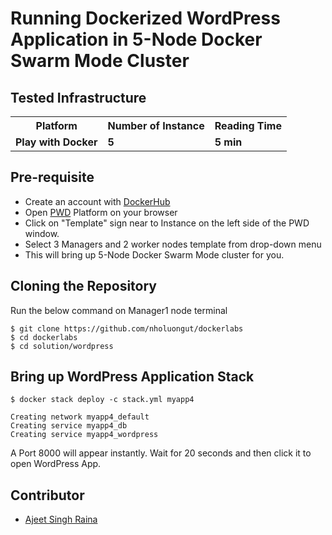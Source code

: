 # Running Dockerized WordPress Application in 5-Node Docker Swarm Mode Cluster


## Tested Infrastructure

<table class="tg">
  <tr>
    <th class="tg-yw4l"><b>Platform</b></th>
    <th class="tg-yw4l"><b>Number of Instance</b></th>
    <th class="tg-yw4l"><b>Reading Time</b></th>
    
  </tr>
  <tr>
    <td class="tg-yw4l"><b> Play with Docker</b></td>
    <td class="tg-yw4l"><b>5</b></td>
    <td class="tg-yw4l"><b>5 min</b></td>
    
  </tr>
  
</table>

## Pre-requisite

- Create an account with [DockerHub](https://hub.docker.com)
- Open [PWD](https://labs.play-with-docker.com/) Platform on your browser 
- Click on "Template" sign near to Instance on the left side of the PWD window.
- Select 3 Managers and 2 worker nodes template from drop-down menu
- This will bring up 5-Node Docker Swarm Mode cluster for you.


## Cloning the Repository

Run the below command on Manager1 node terminal

```
$ git clone https://github.com/nholuongut/dockerlabs
$ cd dockerlabs
$ cd solution/wordpress
```

## Bring up WordPress Application Stack

```
$ docker stack deploy -c stack.yml myapp4

Creating network myapp4_default
Creating service myapp4_db
Creating service myapp4_wordpress
```

A Port 8000 will appear instantly. Wait for 20 seconds and then click it to open WordPress App.



## Contributor

- [Ajeet Singh Raina](mailto:ajeetraina@gmail.com)
